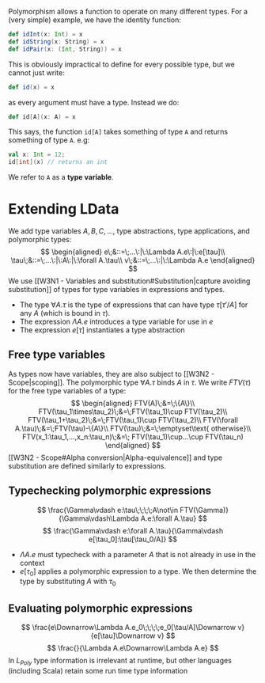 Polymorphism allows a function to operate on many different types. For a (very simple) example, we have the identity function:
```scala
def idInt(x: Int) = x
def idString(x: String) = x
def idPair(x: (Int, String)) = x
```
This is obviously impractical to define for every possible type, but we cannot just write:
```scala
def id(x) = x
```
as every argument must have a type.
Instead we do:
```scala
def id[A](x: A) = x
```
This says, the function `id[A]` takes something of type `A` and returns something of type `A`. e.g:
```scala
val x: Int = 12;
id[int](x) // returns an int
```

We refer to `A` as a **type variable**.

# Extending LData
We add type variables $A,B,C,...$, type abstractions, type applications, and polymorphic types:
$$
\begin{aligned}
e\;&::=\;...\:|\:\Lambda A.e\:|\:e[\tau]\\
\tau\;&::=\;...\:|\:A\:|\:\forall A.\tau\\
v\;&::=\;...\:|\:\Lambda A.e
\end{aligned}
$$
We use [[W3N1 - Variables and substitution#Substitution|capture avoiding substitution]] of types for type variables in expressions and types.
- The type $\forall A.\tau$ is the type of expressions that can have type $\tau[\tau'/A]$ for any $A$ (which is bound in $\tau$).
- The expression $\Lambda A.e$ introduces a type variable for use in $e$
- The expression $e[\tau]$ instantiates a type abstraction

## Free type variables
As types now have variables, they are also subject to [[W3N2 - Scope|scoping]].
The polymorphic type $\forall A.\tau$ binds $A$ in $\tau$.
We write $FTV(\tau)$ for the free type variables of a type:
$$
\begin{aligned}
FTV(A)\;&=\;\{A\}\\
FTV(\tau_1\times\tau_2)\;&=\;FTV(\tau_1)\cup FTV(\tau_2)\\
FTV(\tau_1+\tau_2)\;&=\;FTV(\tau_1)\cup FTV(\tau_2)\\
FTV(\forall A.\tau)\;&=\;FTV(\tau)-\{A\}\\
FTV(\tau)\;&=\;\emptyset\text{ otherwise}\\
FTV(x_1:\tau_1,...,x_n:\tau_n)\;&=\; FTV(\tau_1)\cup...\cup FTV(\tau_n)
\end{aligned}
$$
[[W3N2 - Scope#Alpha conversion|Alpha-equivalence]] and type substitution are defined similarly to expressions.

## Typechecking polymorphic expressions
$$
\frac{\Gamma\vdash e:\tau\;\;\;\;A\not\in FTV(\Gamma)}{\Gamma\vdash\Lambda A.e:\forall A.\tau}
$$
$$
\frac{\Gamma\vdash e:\forall A.\tau}{\Gamma\vdash e[\tau_0]:\tau[\tau_0/A]}
$$
- $\Lambda A.e$ must typecheck with a parameter $A$ that is not already in use in the context
- $e[\tau_0]$ applies a polymorphic expression to a type. We then determine the type by substituting $A$ with $\tau_0$

## Evaluating polymorphic expressions
$$
\frac{e\Downarrow\Lambda A.e_0\;\;\;\;e_0[\tau/A]\Downarrow v}{e[\tau]\Downarrow v}
$$
$$
\frac{}{\Lambda A.e\Downarrow\Lambda A.e}
$$
In $L_{Poly}$ type information is irrelevant at runtime, but other languages (including Scala) retain some run time type information